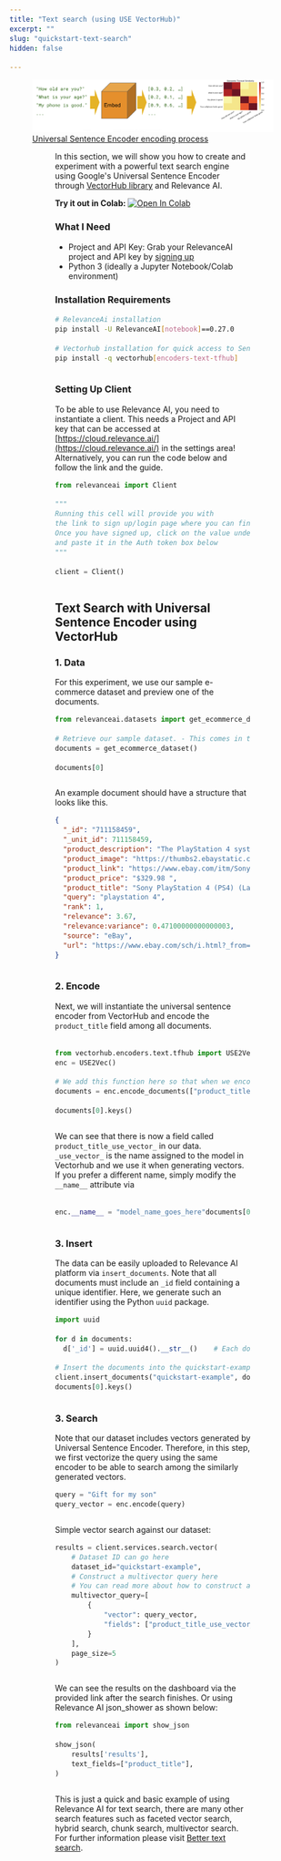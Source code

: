 ```yaml
---
title: "Text search (using USE VectorHub)"
excerpt: ""
slug: "quickstart-text-search"
hidden: false

---
```


<figure>
<img src="https://github.com/RelevanceAI/RelevanceAI-readme-docs/blob/main/docs/GETTING_STARTED/example-applications/_assets/RelevanceAI_text_search.png?raw=true" 
     alt="RelevanceAI Text to Image"
     style="width: 100% vertical-align: middle"/> 
<figcaption>
<a href="https://tfhub.dev/google/universal-sentence-encoder/4">Universal Sentence Encoder encoding process</a>
</figcaption>

<figure>

In this section, we will show you how to create and experiment with a powerful text search engine using Google's Universal Sentence Encoder through [VectorHub library](https://github.com/RelevanceAI/vectorhub) and Relevance AI. 

**Try it out in Colab:** [![Open In Colab](https://colab.research.google.com/assets/colab-badge.svg)](https://colab.research.google.com/github/RelevanceAI/RelevanceAI-readme-docs/blob/development/docs/GETTING_STARTED/example-applications/_notebooks/RelevanceAI_ReadMe_Quickstart_Text_Search_(using_USE_VectorHub).ipynb)


### What I Need
* Project and API Key: Grab your RelevanceAI project and API key by [signing up](https://cloud.relevance.ai/ )
* Python 3 (ideally a Jupyter Notebook/Colab environment)

### Installation Requirements



```bash Bash
# RelevanceAi installation
pip install -U RelevanceAI[notebook]==0.27.0

# Vectorhub installation for quick access to Sentence Transformers
pip install -q vectorhub[encoders-text-tfhub]
```
```bash
```

### Setting Up Client

To be able to use Relevance AI, you need to instantiate a client. This needs a Project and API key that can be accessed at [https://cloud.relevance.ai/](https://cloud.relevance.ai/) in the settings area! Alternatively, you can run the code below and follow the link and the guide.




```python Python (SDK)
from relevanceai import Client 

"""
Running this cell will provide you with 
the link to sign up/login page where you can find your credentials.
Once you have signed up, click on the value under `Authorization token` in the API tab
and paste it in the Auth token box below
"""

client = Client()
```
```python
```

## Text Search with Universal Sentence Encoder using VectorHub


### 1. Data

For this experiment, we use our sample e-commerce dataset and preview one of the documents.




```python Python (SDK)
from relevanceai.datasets import get_ecommerce_dataset

# Retrieve our sample dataset. - This comes in the form of a list of documents.
documents = get_ecommerce_dataset()

documents[0]
```
```python
```

An example document should have a structure that looks like this.



```json JSON
{
  "_id": "711158459",
  "_unit_id": 711158459,
  "product_description": "The PlayStation 4 system opens the door to an incredible journey through immersive new gaming worlds and a deeply connected gaming community. Step into living, breathing worlds where you are hero of your epic journey. Explore gritty urban environments, vast galactic landscapes, and fantastic historical settings brought to life on an epic scale, without limits. With an astounding launch lineup and over 180 games in development the PS4 system offers more top-tier blockbusters and inventive indie hits than any other next-gen console. The PS4 system is developer inspired, gamer focused. The PS4 system learns how you play and intuitively curates the content you use most often. Fire it up, and your PS4 system points the way to new, amazing experiences you can jump into alone or with friends. Create your own legend using a sophisticated, intuitive network built for gamers. Broadcast your gameplay live and direct to the world, complete with your commentary. Or immortalize your most epic moments and share at the press of a button. Access the best in music, movies, sports and television. PS4 system doesn t require a membership fee to access your digital entertainment subscriptions. You get the full spectrum of entertainment that matters to you on the PS4 system. PlayStation 4: The Best Place to Play The PlayStation 4 system provides dynamic, connected gaming, powerful graphics and speed, intelligent personalization, deeply integrated social capabilities, and innovative second-screen features. Combining unparalleled content, immersive gaming experiences, all of your favorite digital entertainment apps, and PlayStation exclusives, the PS4 system focuses on the gamers.Gamer Focused, Developer InspiredThe PS4 system focuses on the gamer, ensuring that the very best games and the most immersive experiences are possible on the platform.<br>Read more about the PS4 on ebay guides.</br>",
  "product_image": "https://thumbs2.ebaystatic.com/d/l225/m/mzvzEUIknaQclZ801YCY1ew.jpg",
  "product_link": "https://www.ebay.com/itm/Sony-PlayStation-4-PS4-Latest-Model-500-GB-Jet-Black-Console-/321459436277?pt=LH_DefaultDomain_0&hash=item4ad879baf5",
  "product_price": "$329.98 ",
  "product_title": "Sony PlayStation 4 (PS4) (Latest Model)- 500 GB Jet Black Console",
  "query": "playstation 4",
  "rank": 1,
  "relevance": 3.67,
  "relevance:variance": 0.47100000000000003,
  "source": "eBay",
  "url": "https://www.ebay.com/sch/i.html?_from=R40&_trksid=p2050601.m570.l1313.TR11.TRC1.A0.H0.Xplant.TRS0&_nkw=playstation%204"
}
```
```json
```

### 2. Encode

Next, we will instantiate the universal sentence encoder from VectorHub and encode the `product_title` field among all documents. 



```python Python (SDK)

from vectorhub.encoders.text.tfhub import USE2Vec
enc = USE2Vec()

# We add this function here so that when we encode documents, they are good. 
documents = enc.encode_documents(["product_title"], documents)

documents[0].keys()
```
```python
```

We can see that there is now a field called `product_title_use_vector_` in our data. 
`_use_vector_` is the name assigned to the model in Vectorhub and we use it when generating vectors. 
If you prefer a different name, simply modify the `__name__` attribute via


```python Python (SDK)

enc.__name__ = "model_name_goes_here"documents[0].keys()
```
```python
```

### 3. Insert

The data can be easily uploaded to Relevance AI platform via `insert_documents`. Note that all documents must include an `_id` field containing a unique identifier. Here, we generate such an identifier using the Python `uuid` package.



```python Python (SDK)
import uuid

for d in documents:
  d['_id'] = uuid.uuid4().__str__()    # Each document must have an `_id` field

# Insert the documents into the quickstart-example below.
client.insert_documents("quickstart-example", documents)
documents[0].keys()
```
```python
```

### 3. Search

Note that our dataset includes vectors generated by Universal Sentence Encoder. Therefore, in this step, we first vectorize the query using the same encoder to be able to search among the similarly generated vectors.



```python Python (SDK)
query = "Gift for my son"
query_vector = enc.encode(query)
```
```python
```

Simple vector search against our dataset:



```python Python (SDK)
results = client.services.search.vector(
    # Dataset ID can go here
    dataset_id="quickstart-example",
    # Construct a multivector query here
    # You can read more about how to construct a multivector query here: MULTIVECTOR QUERY GOES HERE
    multivector_query=[
        {
            "vector": query_vector,
            "fields": ["product_title_use_vector_"] # Field to search on
        }
    ],
    page_size=5
)
```
```python
```

We can see the results on the dashboard via the provided link after the search finishes. Or using Relevance AI json_shower as shown below:


```python Python (SDK)
from relevanceai import show_json

show_json(
    results['results'],
    text_fields=["product_title"],
)
```
```python
```

This is just a quick and basic example of using Relevance AI for text search, there are many other search features such as faceted vector search, hybrid search, chunk search, multivector search. For further information please visit [Better text search](doc:better-text-search).